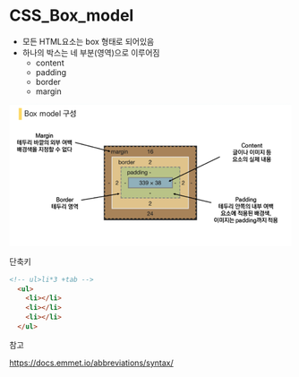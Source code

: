 # CSS_Box_model

- 모든 HTML요소는 box 형태로 되어있음
- 하나의 박스는 네 부분(영역)으로 이루어짐
  - content
  - padding
  - border
  - margin

![image-20210802165327106](photo/image-20210802165327106.png)

단축키

```html
<!-- ul>li*3 +tab -->
  <ul>
    <li></li>
    <li></li>
    <li></li>
  </ul>
```

참고

https://docs.emmet.io/abbreviations/syntax/